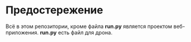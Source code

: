 # Предостережение
Всё в этом репозитории, кроме файла **run.py** является проектом веб-приложения. **run.py** есть файл для дрона.